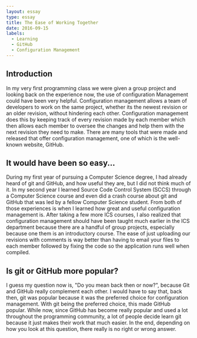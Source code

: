 ```yaml
---
layout: essay
type: essay
title: The Ease of Working Together
date: 2016-09-15
labels:
  - Learning
  - GitHub
  - Configuration Management
---
```


## Introduction

In my very first programming class we were given a group project and looking back on the experience now, the use of configuration Management could have been very helpful. Configuration management allows a team of developers to work on the same project, whether its the newest revision or an older revision, without hindering each other. Configuration management does this by keeping track of every revision made by each member which then allows each member to oversee the changes and help them with the next revision they need to make. There are many tools that were made and released that offer configuration management, one of which is the well-known website, GitHub.

## It would have been so easy...

During my first year of pursuing a Computer Science degree, I had already heard of git and GitHub, and how useful they are, but I did not think much of it. In my second year I learned Source Code Control System (SCCS) through a Computer Science course and even did a crash course about git and GitHub that was led by a fellow Computer Science student. From both of those experiences is when I learned how great and useful configuration management is. After taking a few more ICS courses, I also realized that configuration management should have been taught much earlier in the ICS department because there are a handful of group projects, especially because one them is an introductory course. The ease of just uploading our revisions with comments is way better than having to email your files to each member followed by fixing the code so the application runs well when compiled.

## Is git or GitHub more popular?

I guess my question now is, "Do you mean back then or now?", because Git and GitHub really complement each other. I would have to say that, back then, git was popular because it was the preferred choice for configuration management. With git being the preferred choice, this made GitHub popular. While now, since GitHub has become really popular and used a lot throughout the programming community, a lot of people decide learn git because it just makes their work that much easier. In the end, depending on how you look at this question, there really is no right or wrong answer.
